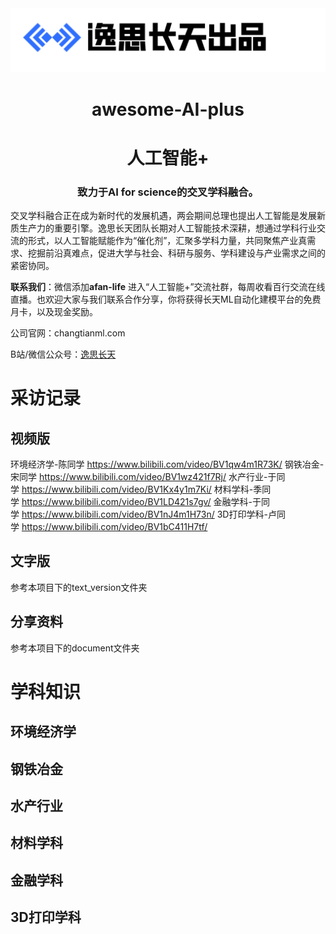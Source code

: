<div align="center">
    <a href="https://changtianml.com"><img src="assets/logo.png"/></a>
    <h1>awesome-AI-plus</h1>
    <h1>人工智能+</h1>
    <h3>致力于AI for science的交叉学科融合。</h3>
</div>



交叉学科融合正在成为新时代的发展机遇，两会期间总理也提出人工智能是发展新质生产力的重要引擎。逸思长天团队长期对人工智能技术深耕，想通过学科行业交流的形式，以人工智能赋能作为“催化剂”，汇聚多学科力量，共同聚焦产业真需求、挖掘前沿真难点，促进大学与社会、科研与服务、学科建设与产业需求之间的紧密协同。

**联系我们**：微信添加**afan-life** 进入“人工智能+”交流社群，每周收看百行交流在线直播。也欢迎大家与我们联系合作分享，你将获得长天ML自动化建模平台的免费月卡，以及现金奖励。

公司官网：changtianml.com

B站/微信公众号：[逸思长天](https://space.bilibili.com/521945353)

# 采访记录

## 视频版

环境经济学-陈同学 https://www.bilibili.com/video/BV1qw4m1R73K/
钢铁冶金-宋同学 https://www.bilibili.com/video/BV1wz421f7Rj/
水产行业-于同学 https://www.bilibili.com/video/BV1Kx4y1m7Ki/
材料学科-季同学 https://www.bilibili.com/video/BV1LD421s7gv/
金融学科-于同学 https://www.bilibili.com/video/BV1nJ4m1H73n/
3D打印学科-卢同学 https://www.bilibili.com/video/BV1bC411H7tf/

## 文字版

参考本项目下的text_version文件夹

## 分享资料

参考本项目下的document文件夹

# 学科知识

## 环境经济学



## 钢铁冶金



## 水产行业



## 材料学科



## 金融学科



## 3D打印学科